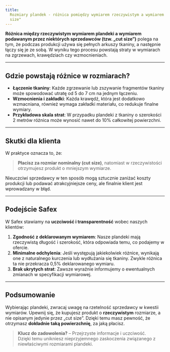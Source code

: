 ```yaml
---
title:
  Rozmiary plandek - różnica pomiędzy wymiarem rzeczywistym a wymiarem "cut
  size"
---
```


**Różnica między rzeczywistym wymiarem plandeki a wymiarem podawanym przez
niektórych sprzedawców (tzw. „cut size”)** polega na tym, że podczas produkcji
używa się pełnych arkuszy tkaniny, a następnie łączy się je ze sobą. W wyniku
tego procesu powstają straty w wymiarach na zgrzewach, krawędziach czy
wzmocnieniach.

---

## Gdzie powstają różnice w rozmiarach?

- **Łączenie tkaniny**: Każde zgrzewanie lub zszywanie fragmentów tkaniny może
  spowodować utratę od 5 do 7 cm na jednym łączeniu.
- **Wzmocnienia i zakładki**: Każda krawędź, która jest dodatkowo wzmacniana,
  również wymaga zakładki materiału, co redukuje finalne wymiary.
- **Przykładowa skala strat**: W przypadku plandeki z tkaniny o szerokości 2
  metrów różnica może wynosić nawet do 10% całkowitej powierzchni.

---

## Skutki dla klienta

W praktyce oznacza to, że:

> **Płacisz za rozmiar nominalny (cut size)**, natomiast w rzeczywistości
> otrzymujesz produkt o mniejszym wymiarze.

Nieuczciwi sprzedawcy w ten sposób mogą sztucznie zaniżać koszty produkcji lub
podawać atrakcyjniejsze ceny, ale finalnie klient jest wprowadzany w błąd.

---

## Podejście Safex

W Safex stawiamy na **uczciwość i transparentność** wobec naszych klientów:

1. **Zgodność z deklarowanym wymiarem**: Nasze plandeki mają rzeczywistą długość
   i szerokość, która odpowiada temu, co podajemy w ofercie.
2. **Minimalne odchylenia**: Jeśli występują jakiekolwiek różnice, wynikają one
   z naturalnego kurczenia lub wydłużania się tkaniny. Zwykle różnica ta nie
   przekracza 0,5% deklarowanego wymiaru.
3. **Brak ukrytych strat**: Zawsze wyraźnie informujemy o ewentualnych zmianach
   w specyfikacji wymiarowej.

---

## Podsumowanie

Wybierając plandeki, zwracaj uwagę na rzetelność sprzedawcy w kwestii wymiarów.
Upewnij się, że kupujesz produkt o **rzeczywistym** rozmiarze, a nie opisanym
jedynie przez „cut size”. Dzięki temu masz pewność, że otrzymasz **dokładnie
taką powierzchnię**, za jaką płacisz.

> **Klucz do zadowolenia?** – Przejrzyste informacje i uczciwość.  
> Dzięki temu unikniesz nieprzyjemnego zaskoczenia związanego z niewłaściwymi
> rozmiarami plandeki.
